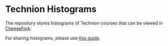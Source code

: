 # Technion Histograms

The repository stores histograms of Technion courses that can be viewed in [CheeseFork](https://cheesefork.cf/).

For sharing histograms, please use [this guide](https://cheesefork.cf/share-histograms.html).
